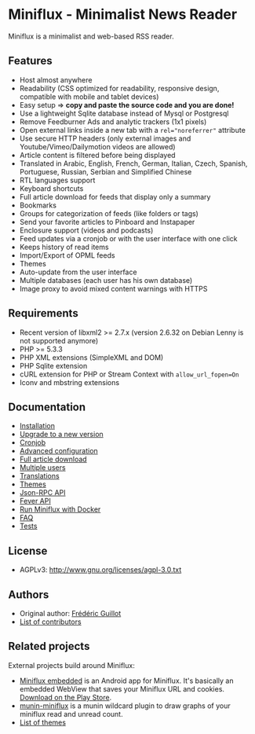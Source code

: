 Miniflux - Minimalist News Reader
=================================

Miniflux is a minimalist and web-based RSS reader.

Features
--------

- Host almost anywhere
- Readability (CSS optimized for readability, responsive design, compatible with mobile and tablet devices)
- Easy setup => **copy and paste the source code and you are done!**
- Use a lightweight Sqlite database instead of Mysql or Postgresql
- Remove Feedburner Ads and analytic trackers (1x1 pixels)
- Open external links inside a new tab with a `rel="noreferrer"` attribute
- Use secure HTTP headers (only external images and Youtube/Vimeo/Dailymotion videos are allowed)
- Article content is filtered before being displayed
- Translated in Arabic, English, French, German, Italian, Czech, Spanish, Portuguese, Russian, Serbian and Simplified Chinese
- RTL languages support
- Keyboard shortcuts
- Full article download for feeds that display only a summary
- Bookmarks
- Groups for categorization of feeds (like folders or tags)
- Send your favorite articles to Pinboard and Instapaper
- Enclosure support (videos and podcasts)
- Feed updates via a cronjob or with the user interface with one click
- Keeps history of read items
- Import/Export of OPML feeds
- Themes
- Auto-update from the user interface
- Multiple databases (each user has his own database)
- Image proxy to avoid mixed content warnings with HTTPS

Requirements
------------

- Recent version of libxml2 >= 2.7.x (version 2.6.32 on Debian Lenny is not supported anymore)
- PHP >= 5.3.3
- PHP XML extensions (SimpleXML and DOM)
- PHP Sqlite extension
- cURL extension for PHP or Stream Context with `allow_url_fopen=On`
- Iconv and mbstring extensions

Documentation
-------------

- [Installation](docs/installation.markdown)
- [Upgrade to a new version](docs/upgrade.markdown)
- [Cronjob](docs/cronjob.markdown)
- [Advanced configuration](docs/config.markdown)
- [Full article download](docs/full-article-download.markdown)
- [Multiple users](docs/multiple-users.markdown)
- [Translations](docs/translations.markdown)
- [Themes](docs/themes.markdown)
- [Json-RPC API](docs/json-rpc-api.markdown)
- [Fever API](docs/fever.markdown)
- [Run Miniflux with Docker](docs/docker.markdown)
- [FAQ](docs/faq.markdown)
- [Tests](docs/tests.markdown)

License
-------

- AGPLv3: <http://www.gnu.org/licenses/agpl-3.0.txt>

Authors
-------

- Original author: [Frédéric Guillot](https://github.com/fguillot)
- [List of contributors](CONTRIBUTORS.md)

Related projects
----------------

External projects build around Miniflux:

- [Miniflux embedded](https://github.com/repat/miniflux-embedded-android) is an Android app for Miniflux. It's basically an embedded WebView that saves your Miniflux URL and cookies. [Download on the Play Store](https://play.google.com/store/apps/details?id=de.repat.embeddedminiflux).
- [munin-miniflux](https://github.com/dewey/munin-plugins/tree/master/munin-miniflux) is a munin wildcard plugin to draw graphs of your miniflux read and unread count.
- [List of themes](docs/themes.markdown)

